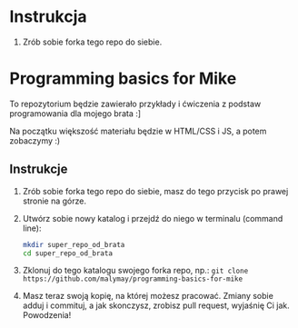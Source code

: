 # Instrukcja

1. Zrób sobie forka tego repo do siebie.

# Programming basics for Mike

To repozytorium będzie zawierało przykłady i ćwiczenia z podstaw programowania dla mojego brata :] 

Na początku większość materiału będzie w HTML/CSS i JS, a potem zobaczymy :)

## Instrukcje

1. Zrób sobie forka tego repo do siebie, masz do tego przycisk po prawej stronie na górze.

2. Utwórz sobie nowy katalog i przejdź do niego w terminalu (command line): 

    ```bash
    mkdir super_repo_od_brata
    cd super_repo_od_brata 
    ```

3. Zklonuj do tego katalogu swojego forka repo, np.: `git clone https://github.com/malymay/programming-basics-for-mike`

4. Masz teraz swoją kopię, na której możesz pracować. Zmiany sobie adduj i commituj, a jak skonczysz, zrobisz pull request, wyjaśnię Ci jak. Powodzenia!
